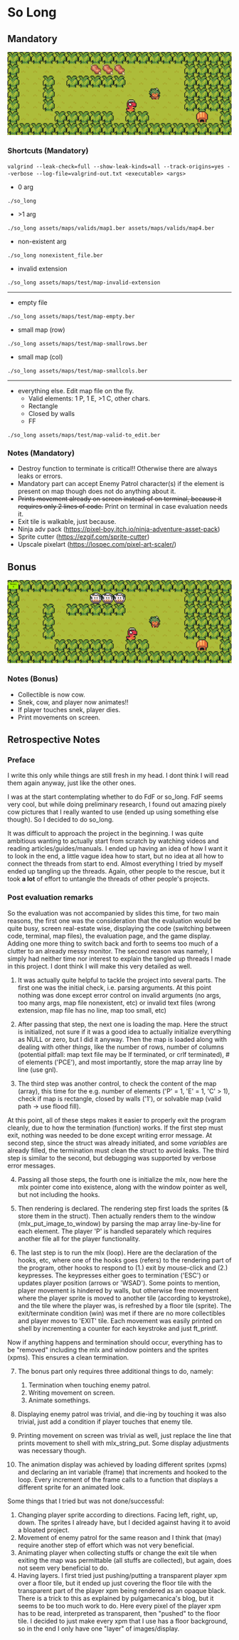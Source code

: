 # So Long

## Mandatory
![Mandatory](./assets/scr_sht/screen1.png "mandatory")

### Shortcuts (Mandatory)

```
valgrind --leak-check=full --show-leak-kinds=all --track-origins=yes --verbose --log-file=valgrind-out.txt <executable> <args>
```

- 0 arg
```
./so_long
```

- \>1 arg
```
./so_long assets/maps/valids/map1.ber assets/maps/valids/map4.ber
```

- non-existent arg
```
./so_long nonexistent_file.ber
```

- invalid extension
```
./so_long assets/maps/test/map-invalid-extension
```

-------
- empty file
```
./so_long assets/maps/test/map-empty.ber
```

- small map (row)
```
./so_long assets/maps/test/map-smallrows.ber
```

- small map (col)
```
./so_long assets/maps/test/map-smallcols.ber
```

-------
- everything else. Edit map file on the fly. 
	- Valid elements: 1 P, 1 E, >1 C, other chars.
	- Rectangle
	- Closed by walls
	- FF
```
./so_long assets/maps/test/map-valid-to_edit.ber
```

### Notes (Mandatory)
- Destroy function to terminate is critical!! Otherwise there are always leaks or errors.
- Mandatory part can accept Enemy Patrol character(s) if the element is present on map though does not do anything about it.
- ~~Prints movement already on screen instead of on terminal, because it requires only 2 lines of code.~~ Print on terminal in case evaluation needs it.
- Exit tile is walkable, just because.
- Ninja adv pack (https://pixel-boy.itch.io/ninja-adventure-asset-pack)
- Sprite cutter (https://ezgif.com/sprite-cutter)
- Upscale pixelart (https://lospec.com/pixel-art-scaler/)


## Bonus
![Bonus](./assets/scr_sht/screen2.png "bonus")

### Notes (Bonus)
- Collectible is now cow.
- Snek, cow, and player now animates!!
- If player touches snek, player dies.
- Print movements on screen.

## Retrospective Notes

### Preface
I write this only while things are still fresh in my head. I dont think I will read them again anyway, just like the other ones. 

I was at the start contemplating whether to do FdF or so_long. FdF seems very cool, but while doing preliminary research, I found out amazing pixely cow pictures that I really wanted to use (ended up using something else though). So I decided to do so_long.

It was difficult to approach the project in the beginning. I was quite ambitious wanting to actually start from scratch by watching videos and reading articles/guides/manuals. I ended up having an idea of how I want it to look in the end, a little vague idea how to start, but no idea at all how to connect the threads from start to end. Almost everything I tried by myself ended up tangling up the threads. Again, other people to the rescue, but it took **a lot** of effort to untangle the threads of other people's projects.

### Post evaluation remarks
So the evaluation was not accompanied by slides this time, for two main reasons, the first one was the consideration that the evaluation would be quite busy, screen real-estate wise, displaying the code (switching between code, terminal, map files), the evaluation page, and the game display. Adding one more thing to switch back and forth to seems too much of a clutter to an already messy monitor. The second reason was namely, I simply had neither time nor interest to explain the tangled up threads I made in this project. I dont think I will make this very detailed as well.

1. It was actually quite helpful to tackle the project into several parts. The first one was the initial check, i.e. parsing arguments. At this point nothing was done except error control on invalid arguments (no args, too many args, map file nonexistent, etc) or invalid text files (wrong extension, map file has no line, map too small, etc)

2. After passing that step, the next one is loading the map. Here the struct is initialized, not sure if it was a good idea to actually initialize everything as NULL or zero, but I did it anyway. Then the map is loaded along with dealing with other *things*, like the number of rows, number of columns (potential pitfall: map text file may be lf terminated, or crlf terminated), # of elements ('PCE'), and most importantly, store the map array line by line (use gnl).

3. The third step was another control, to check the content of the map (array), this time for the e.g. number of elements ('P' = 1, 'E' = 1, 'C' > 1), check if map is rectangle, closed by walls ('1'), or solvable map (valid path -> use flood fill). 

At this point, all of these steps makes it easier to properly exit the program cleanly, due to how the termination (function) works. If the first step must exit, nothing was needed to be done except writing error message. At second step, since the struct was already initiated, and some *variables* are already filled, the termination must clean the struct to avoid leaks. The third step is similar to the second, but debugging was supported by verbose error messages.

4. Passing all those steps, the fourth one is initialize the mlx, now here the mlx pointer come into existence, along with the window pointer as well, but not including the hooks.

5. Then rendering is declared. The rendering step first loads the sprites (& store them in the struct). Then actually renders them to the window (mlx_put_image_to_window) by parsing the map array line-by-line for each element. The player 'P' is handled separately which requires another file all for the player functionality.

6. The last step is to run the mlx (loop). Here are the declaration of the hooks, etc, where one of the hooks goes (refers) to the rendering part of the program, other hooks to respond to (1.) exit by mouse-click and (2.) keypresses. The keypresses either goes to termination ('ESC') or updates player position (arrows or 'WSAD'). Some points to mention, player movement is hindered by walls, but otherwise free movement where the player sprite is moved to another tile (according to keystroke), and the tile where the player was, is refreshed by a floor tile (sprite). The exit/terminate condition (win) was met if there are no more collectibles and player moves to 'EXIT' tile. Each movement was easily printed on shell by incrementing a counter for each keystroke and just ft_printf. 

Now if anything happens and termination should occur, everything has to be "removed" including the mlx and window pointers and the sprites (xpms). This ensures a clean termination.

7. The bonus part only requires three additional things to do, namely:
	1. Termination when touching enemy patrol.
	2. Writing movement on screen.
	3. Animate somethings.

8. Displaying enemy patrol was trivial, and die-ing by touching it was also trivial, just add a condition if player touches that enemy tile. 

9. Printing movement on screen was trivial as well, just replace the line that prints movement to shell with mlx_string_put. Some display adjustments was necessary though.

10. The animation display was achieved by loading different sprites (xpms) and declaring an int variable (frame) that increments and hooked to the loop. Every increment of the frame calls to a function that displays a different sprite for an animated look.

Some things that I tried but was not done/successful:
1. Changing player sprite according to directions. Facing left, right, up, down. The sprites I already have, but I decided against having it to avoid a bloated project.
2. Movement of enemy patrol for the same reason and I think that (may) require another step of effort which was not very beneficial.
3. Animating player when collecting stuffs or change the exit tile when exiting the map was permittable (all stuffs are collected), but again, does not seem very beneficial to do.
4. Having layers. I first tried just pushing/putting a transparent player xpm over a floor tile, but it ended up just covering the floor tile with the transparent part of the player xpm being rendered as an opaque black. There is a trick to this as explained by pulgamecanica's blog, but it seems to be too much work to do. Here every pixel of the player xpm has to be read, interpreted as transparent, then "pushed" to the floor tile. I decided to just make every xpm that I use has a floor background, so in the end I only have one "layer" of images/display. 